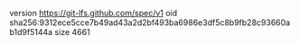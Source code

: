 version https://git-lfs.github.com/spec/v1
oid sha256:9312ece5cce7b49ad43a2d2bf493ba6986e3df5c8b9fb28c93660ab1d9f5144a
size 4661
